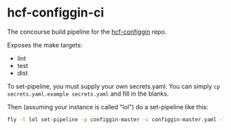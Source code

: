 # hcf-configgin-ci

The concourse build pipeline for the [hcf-configgin](https://github.com/hpcloud/hcf-configgin) repo.

Exposes the make targets:
- lint
- test
- dist

To set-pipeline, you must supply your own secrets.yaml.
You can simply `cp secrets.yaml.example secrets.yaml` and fill in the blanks.

Then (assuming your instance is called "lol") do a set-pipeline like this:

```bash
fly -t lol set-pipeline -p configgin-master -c configgin-master.yaml -l secrets.yaml
```
